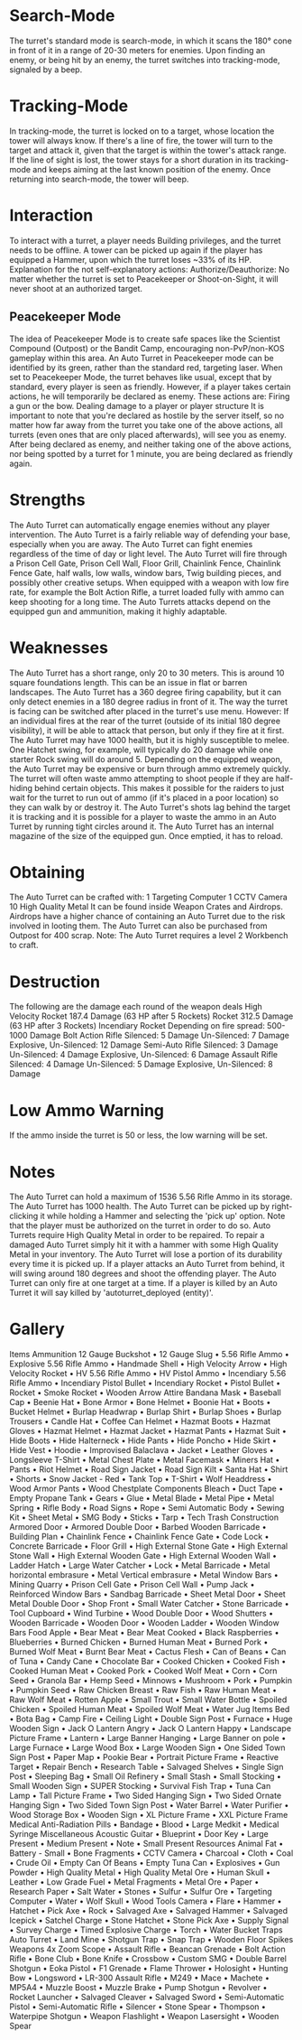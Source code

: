 # Search-Mode

The turret's standard mode is search-mode, in which it scans the 180° cone in front of it in a range of 20-30 meters for enemies. Upon finding an enemy, or being hit by an enemy, the turret switches into tracking-mode, signaled by a beep.
# Tracking-Mode

In tracking-mode, the turret is locked on to a target, whose location the tower will always know. If there's a line of fire, the tower will turn to the target and attack it, given that the target is within the tower's attack range.
If the line of sight is lost, the tower stays for a short duration in its tracking-mode and keeps aiming at the last known position of the enemy. Once returning into search-mode, the tower will beep. 
# Interaction

To interact with a turret, a player needs Building privileges, and the turret needs to be offline. 
A tower can be picked up again if the player has equipped a Hammer, upon which the turret loses ~33% of its HP. 
Explanation for the not self-explanatory actions:
Authorize/Deauthorize: No matter whether the turret is set to Peacekeeper or Shoot-on-Sight, it will never shoot at an authorized target.
## Peacekeeper Mode

The idea of Peacekeeper Mode is to create safe spaces like the Scientist Compound (Outpost) or the Bandit Camp, encouraging non-PvP/non-KOS gameplay within this area.
An Auto Turret in Peacekeeper mode can be identified by its green, rather than the standard red, targeting laser.
When set to Peacekeeper Mode, the turret behaves like usual, except that by standard, every player is seen as friendly.
However, if a player takes certain actions, he will temporarily be declared as enemy. These actions are:
Firing a gun or the bow.
Dealing damage to a player or player structure
It is important to note that you're declared as hostile by the server itself, so no matter how far away from the turret you take one of the above actions, all turrets (even ones that are only placed afterwards), will see you as enemy.
After being declared as enemy, and neither taking one of the above actions, nor being spotted by a turret for 1 minute, you are being declared as friendly again.
# Strengths

The Auto Turret can automatically engage enemies without any player intervention.
The Auto Turret is a fairly reliable way of defending your base, especially when you are away.
The Auto Turret can fight enemies regardless of the time of day or light level.
The Auto Turret will fire through a Prison Cell Gate, Prison Cell Wall, Floor Grill, Chainlink Fence, Chainlink Fence Gate, half walls, low walls, window bars, Twig building pieces, and possibly other creative setups.
When equipped with a weapon with low fire rate, for example the Bolt Action Rifle, a turret loaded fully with ammo can keep shooting for a long time.
The Auto Turrets attacks depend on the equipped gun and ammunition, making it highly adaptable.
# Weaknesses

The Auto Turret has a short range, only 20 to 30 meters. This is around 10 square foundations length. This can be an issue in flat or barren landscapes.
The Auto Turret has a 360 degree firing capability, but it can only detect enemies in a 180 degree radius in front of it. The way the turret is facing can be switched after placed in the turret's use menu.
However: If an individual fires at the rear of the turret (outside of its initial 180 degree visibility), it will be able to attack that person, but only if they fire at it first.
The Auto Turret may have 1000 health, but it is highly susceptible to melee. One Hatchet swing, for example, will typically do 20 damage while one starter Rock swing will do around 5.
Depending on the equipped weapon, the Auto Turret may be expensive or burn through ammo extremely quickly.
The turret will often waste ammo attempting to shoot people if they are half-hiding behind certain objects. This makes it possible for the raiders to just wait for the turret to run out of ammo (if it's placed in a poor location) so they can walk by or destroy it.
The Auto Turret's shots lag behind the target it is tracking and it is possible for a player to waste the ammo in an Auto Turret by running tight circles around it.
The Auto Turret has an internal magazine of the size of the equipped gun. Once emptied, it has to reload.
# Obtaining

The Auto Turret can be crafted with:
1 Targeting Computer
1 CCTV Camera
10 High Quality Metal
It can be found inside Weapon Crates and Airdrops. Airdrops have a higher chance of containing an Auto Turret due to the risk involved in looting them. The Auto Turret can also be purchased from Outpost for 400 scrap. 
Note: The Auto Turret requires a level 2 Workbench to craft. 
# Destruction

The following are the damage each round of the weapon deals
High Velocity Rocket
187.4 Damage (63 HP after 5 Rockets)
Rocket
312.5 Damage (63 HP after 3 Rockets)
Incendiary Rocket
Depending on fire spread: 500-1000 Damage
Bolt Action Rifle
Silenced: 5 Damage
Un-Silenced: 7 Damage
Explosive, Un-Silenced: 12 Damage
Semi-Auto Rifle
Silenced: 3 Damage
Un-Silenced: 4 Damage
Explosive, Un-Silenced: 6 Damage
Assault Rifle
Silenced: 4 Damage
Un-Silenced: 5 Damage
Explosive, Un-Silenced: 8 Damage
# Low Ammo Warning

If the ammo inside the turret is 50 or less, the low warning will be set.
# Notes

The Auto Turret can hold a maximum of 1536 5.56 Rifle Ammo in its storage.
The Auto Turret has 1000 health.
The Auto Turret can be picked up by right-clicking it while holding a Hammer and selecting the 'pick up' option. Note that the player must be authorized on the turret in order to do so.
Auto Turrets require High Quality Metal in order to be repaired. To repair a damaged Auto Turret simply hit it with a hammer with some High Quality Metal in your inventory.
The Auto Turret will lose a portion of its durability every time it is picked up.
If a player attacks an Auto Turret from behind, it will swing around 180 degrees and shoot the offending player.
The Auto Turret can only fire at one target at a time.
If a player is killed by an Auto Turret it will say killed by 'autoturret_deployed (entity)'.
# Gallery

 
Items
Ammunition
12 Gauge Buckshot • 12 Gauge Slug • 5.56 Rifle Ammo • Explosive 5.56 Rifle Ammo • Handmade Shell • High Velocity Arrow • High Velocity Rocket • HV 5.56 Rifle Ammo • HV Pistol Ammo • Incendiary 5.56 Rifle Ammo • Incendiary Pistol Bullet • Incendiary Rocket • Pistol Bullet • Rocket • Smoke Rocket • Wooden Arrow
Attire
Bandana Mask • Baseball Cap • Beenie Hat • Bone Armor • Bone Helmet • Boonie Hat • Boots • Bucket Helmet • Burlap Headwrap • Burlap Shirt • Burlap Shoes • Burlap Trousers • Candle Hat • Coffee Can Helmet • Hazmat Boots • Hazmat Gloves • Hazmat Helmet • Hazmat Jacket • Hazmat Pants • Hazmat Suit • Hide Boots • Hide Halterneck • Hide Pants • Hide Poncho • Hide Skirt • Hide Vest • Hoodie • Improvised Balaclava • Jacket • Leather Gloves • Longsleeve T-Shirt • Metal Chest Plate • Metal Facemask • Miners Hat • Pants • Riot Helmet • Road Sign Jacket • Road Sign Kilt • Santa Hat • Shirt • Shorts • Snow Jacket - Red • Tank Top • T-Shirt • Wolf Headdress • Wood Armor Pants • Wood Chestplate
Components
Bleach • Duct Tape • Empty Propane Tank • Gears • Glue • Metal Blade • Metal Pipe • Metal Spring • Rifle Body • Road Signs • Rope • Semi Automatic Body • Sewing Kit • Sheet Metal • SMG Body • Sticks • Tarp • Tech Trash
Construction
Armored Door • Armored Double Door • Barbed Wooden Barricade • Building Plan • Chainlink Fence • Chainlink Fence Gate • Code Lock • Concrete Barricade • Floor Grill • High External Stone Gate • High External Stone Wall • High External Wooden Gate • High External Wooden Wall • Ladder Hatch • Large Water Catcher • Lock • Metal Barricade • Metal horizontal embrasure • Metal Vertical embrasure • Metal Window Bars • Mining Quarry • Prison Cell Gate • Prison Cell Wall • Pump Jack • Reinforced Window Bars • Sandbag Barricade • Sheet Metal Door • Sheet Metal Double Door • Shop Front • Small Water Catcher • Stone Barricade • Tool Cupboard • Wind Turbine • Wood Double Door • Wood Shutters • Wooden Barricade • Wooden Door • Wooden Ladder • Wooden Window Bars
Food
Apple • Bear Meat • Bear Meat Cooked • Black Raspberries • Blueberries • Burned Chicken • Burned Human Meat • Burned Pork • Burned Wolf Meat • Burnt Bear Meat • Cactus Flesh • Can of Beans • Can of Tuna • Candy Cane • Chocolate Bar • Cooked Chicken • Cooked Fish • Cooked Human Meat • Cooked Pork • Cooked Wolf Meat • Corn • Corn Seed • Granola Bar • Hemp Seed • Minnows • Mushroom • Pork • Pumpkin • Pumpkin Seed • Raw Chicken Breast • Raw Fish • Raw Human Meat • Raw Wolf Meat • Rotten Apple • Small Trout • Small Water Bottle • Spoiled Chicken • Spoiled Human Meat • Spoiled Wolf Meat • Water Jug
Items
Bed • Bota Bag • Camp Fire • Ceiling Light • Double Sign Post • Furnace • Huge Wooden Sign • Jack O Lantern Angry • Jack O Lantern Happy • Landscape Picture Frame • Lantern • Large Banner Hanging • Large Banner on pole • Large Furnace • Large Wood Box • Large Wooden Sign • One Sided Town Sign Post • Paper Map • Pookie Bear • Portrait Picture Frame • Reactive Target • Repair Bench • Research Table • Salvaged Shelves • Single Sign Post • Sleeping Bag • Small Oil Refinery • Small Stash • Small Stocking • Small Wooden Sign • SUPER Stocking • Survival Fish Trap • Tuna Can Lamp • Tall Picture Frame • Two Sided Hanging Sign • Two Sided Ornate Hanging Sign • Two Sided Town Sign Post • Water Barrel • Water Purifier • Wood Storage Box • Wooden Sign • XL Picture Frame • XXL Picture Frame
Medical
Anti-Radiation Pills • Bandage • Blood • Large Medkit • Medical Syringe
Miscellaneous
Acoustic Guitar • Blueprint • Door Key • Large Present • Medium Present • Note • Small Present
Resources
Animal Fat • Battery - Small • Bone Fragments • CCTV Camera • Charcoal • Cloth • Coal • Crude Oil • Empty Can Of Beans • Empty Tuna Can • Explosives • Gun Powder • High Quality Metal • High Quality Metal Ore • Human Skull • Leather • Low Grade Fuel • Metal Fragments • Metal Ore • Paper • Research Paper • Salt Water • Stones • Sulfur • Sulfur Ore • Targeting Computer • Water • Wolf Skull • Wood
Tools
Camera • Flare • Hammer • Hatchet • Pick Axe • Rock • Salvaged Axe • Salvaged Hammer • Salvaged Icepick • Satchel Charge • Stone Hatchet • Stone Pick Axe • Supply Signal • Survey Charge • Timed Explosive Charge • Torch • Water Bucket
Traps
Auto Turret • Land Mine • Shotgun Trap • Snap Trap • Wooden Floor Spikes
Weapons
4x Zoom Scope • Assault Rifle • Beancan Grenade • Bolt Action Rifle • Bone Club • Bone Knife • Crossbow • Custom SMG • Double Barrel Shotgun • Eoka Pistol • F1 Grenade • Flame Thrower • Holosight • Hunting Bow • Longsword • LR-300 Assault Rifle • M249 • Mace • Machete • MP5A4 • Muzzle Boost • Muzzle Brake • Pump Shotgun • Revolver • Rocket Launcher • Salvaged Cleaver • Salvaged Sword • Semi-Automatic Pistol • Semi-Automatic Rifle • Silencer • Stone Spear • Thompson • Waterpipe Shotgun • Weapon Flashlight • Weapon Lasersight • Wooden Spear
